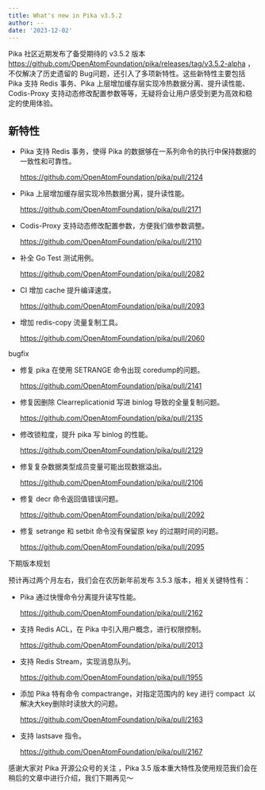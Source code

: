 ```yaml
---
title: What's new in Pika v3.5.2
author: --
date: '2023-12-02'
---
```

Pika 社区近期发布了备受期待的 v3.5.2 版本 https://github.com/OpenAtomFoundation/pika/releases/tag/v3.5.2-alpha ，不仅解决了历史遗留的 Bug问题，还引入了多项新特性。这些新特性主要包括 Pika 支持 Redis 事务、Pika 上层增加缓存层实现冷热数据分离、提升读性能、Codis-Proxy 支持动态修改配置参数等等，无疑将会让用户感受到更为高效和稳定的使用体验。

## 新特性

- Pika 支持 Redis 事务，使得 Pika 的数据够在一系列命令的执行中保持数据的一致性和可靠性。
    
    https://github.com/OpenAtomFoundation/pika/pull/2124
    
- Pika 上层增加缓存层实现冷热数据分离，提升读性能。
    
    https://github.com/OpenAtomFoundation/pika/pull/2171
    
- Codis-Proxy 支持动态修改配置参数，方便我们做参数调整。
    
    https://github.com/OpenAtomFoundation/pika/pull/2110
    
- 补全 Go Test 测试用例。
    
    https://github.com/OpenAtomFoundation/pika/pull/2082
    
- CI 增加 cache 提升编译速度。
    
    https://github.com/OpenAtomFoundation/pika/pull/2093
    
- 增加 redis-copy 流量复制工具。
    
    https://github.com/OpenAtomFoundation/pika/pull/2060
    

bugfix

- 修复 pika 在使用 SETRANGE 命令出现 coredump的问题。
    
    https://github.com/OpenAtomFoundation/pika/pull/2141
    
- 修复因删除 Clearreplicationid 写进 binlog 导致的全量复制问题。
    
    https://github.com/OpenAtomFoundation/pika/pull/2135
    
- 修改锁粒度，提升 pika 写 binlog 的性能。
    
    https://github.com/OpenAtomFoundation/pika/pull/2129
    
- 修复复杂数据类型成员变量可能出现数据溢出。
    
    https://github.com/OpenAtomFoundation/pika/pull/2106
    
- 修复 decr 命令返回值错误问题。
    
    https://github.com/OpenAtomFoundation/pika/pull/2092
    
- 修复 setrange 和 setbit 命令没有保留原 key 的过期时间的问题。
    
    https://github.com/OpenAtomFoundation/pika/pull/2095
    

下期版本规划

预计再过两个月左右，我们会在农历新年前发布 3.5.3 版本，相关关键特性有：

- Pika 通过快慢命令分离提升读写性能。
    
    https://github.com/OpenAtomFoundation/pika/pull/2162
    
- 支持 Redis ACL，在 Pika 中引入用户概念，进行权限控制。
    
    https://github.com/OpenAtomFoundation/pika/pull/2013
    
- 支持 Redis Stream，实现消息队列。
    
    https://github.com/OpenAtomFoundation/pika/pull/1955
    
- 添加 Pika 特有命令 compactrange，对指定范围内的 key 进行 compact  以解决大key删除时读放大的问题。
    
    https://github.com/OpenAtomFoundation/pika/pull/2163
    
- 支持 lastsave 指令。
    
    https://github.com/OpenAtomFoundation/pika/pull/2167
    

感谢大家对 Pika 开源公众号的关注 ，Pika 3.5 版本重大特性及使用规范我们会在稍后的文章中进行介绍，我们下期再见～